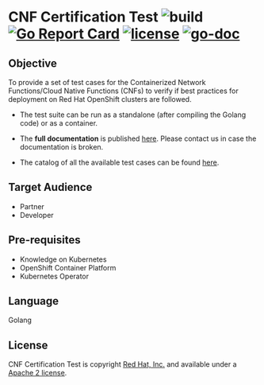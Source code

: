 # CNF Certification Test ![build](https://github.com/test-network-function/cnf-certification-test/actions/workflows/merge.yaml/badge.svg) [![Go Report Card](https://goreportcard.com/badge/github.com/test-network-function/test-network-function)](https://goreportcard.com/report/github.com/test-network-function/cnf-certification-test) [![license](https://img.shields.io/badge/license-Apache%202-blue?color=blue&labelColor=gray&logo=apache&logoColor=lightgray&style=flat)](https://github.com/test-network-function/cnf-certification-test/blob/main/LICENSE) [![go-doc](https://godoc.org/github.com/test-network-function/cnf-certification-test?status.svg)](https://godoc.org/github.com/test-network-function/cnf-certification-test)

## Objective

To provide a set of test cases for the Containerized Network Functions/Cloud Native Functions (CNFs) to verify if best practices
for deployment on Red Hat OpenShift clusters are followed.

* The test suite can be run as a standalone (after compiling the Golang code) or as a container.

* The **full documentation** is published [here](https://test-network-function.github.io/cnf-certification-test/). Please contact us in case the documentation is broken.

* The catalog of all the available test cases can be found [here](https://github.com/test-network-function/cnf-certification-test/blob/main/CATALOG.md).

## Target Audience

- Partner
- Developer

## Pre-requisites

- Knowledge on Kubernetes
- OpenShift Container Platform
- Kubernetes Operator

## Language

Golang

## License
CNF Certification Test is copyright [Red Hat, Inc.](https://www.redhat.com) and available
under a
[Apache 2 license](https://github.com/test-network-function/cnf-certification-test/blob/main/LICENSE).
